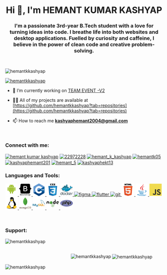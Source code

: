 <h1 align="center">Hi 👋, I'm HEMANT KUMAR KASHYAP</h1>
<h3 align="center">I'm a passionate 3rd-year B.Tech student with a love for turning ideas into code. I breathe life into both websites and desktop applications. Fuelled by curiosity and caffeine, I believe in the power of clean code and creative problem-solving.</h3>
<br>
<p align="left"> <img src="https://komarev.com/ghpvc/?username=hemantkkashyap&label=Profile%20views&color=0e75b6&style=flat" alt="hemantkkashyap" /> </p>

<p align="left"> <a href="https://github.com/ryo-ma/github-profile-trophy"><img src="https://github-profile-trophy.vercel.app/?username=hemantkkashyap" alt="hemantkkashyap" /></a> </p>

- 🔭 I’m currently working on [TEAM EVENT -V2](https://github.com/hemantkkashyap/Team-Event-version2-.git)

- 👨‍💻 All of my projects are available at [https://github.com/hemantkkashyap?tab=repositories](https://github.com/hemantkkashyap?tab=repositories)

- 📫 How to reach me **kashyaphemant2004@gmail.com**
<br>
<h3 align="left">Connect with me:</h3>
<p align="left">
<a href="https://linkedin.com/in/hemant kumar kashyap" target="blank"><img align="center" src="https://raw.githubusercontent.com/rahuldkjain/github-profile-readme-generator/master/src/images/icons/Social/linked-in-alt.svg" alt="hemant kumar kashyap" height="30" width="40" /></a>
<a href="https://stackoverflow.com/users/22972228" target="blank"><img align="center" src="https://raw.githubusercontent.com/rahuldkjain/github-profile-readme-generator/master/src/images/icons/Social/stack-overflow.svg" alt="22972228" height="30" width="40" /></a>
<a href="https://instagram.com/hemant_k_kashyap" target="blank"><img align="center" src="https://raw.githubusercontent.com/rahuldkjain/github-profile-readme-generator/master/src/images/icons/Social/instagram.svg" alt="hemant_k_kashyap" height="30" width="40" /></a>
<a href="https://www.codechef.com/users/hemantk05" target="blank"><img align="center" src="https://cdn.jsdelivr.net/npm/simple-icons@3.1.0/icons/codechef.svg" alt="hemantk05" height="30" width="40" /></a>
<a href="https://www.hackerrank.com/kashyaphemant201" target="blank"><img align="center" src="https://raw.githubusercontent.com/rahuldkjain/github-profile-readme-generator/master/src/images/icons/Social/hackerrank.svg" alt="kashyaphemant201" height="30" width="40" /></a>
<a href="https://www.leetcode.com/hemant_5" target="blank"><img align="center" src="https://raw.githubusercontent.com/rahuldkjain/github-profile-readme-generator/master/src/images/icons/Social/leet-code.svg" alt="hemant_5" height="30" width="40" /></a>
<a href="https://auth.geeksforgeeks.org/user/kashyaphekt13" target="blank"><img align="center" src="https://raw.githubusercontent.com/rahuldkjain/github-profile-readme-generator/master/src/images/icons/Social/geeks-for-geeks.svg" alt="kashyaphekt13" height="30" width="40" /></a>
</p>

<h3 align="left">Languages and Tools:</h3>
<p align="left"> <a href="https://developer.android.com" target="_blank" rel="noreferrer"> <img src="https://raw.githubusercontent.com/devicons/devicon/master/icons/android/android-original-wordmark.svg" alt="android" width="40" height="40"/> </a> <a href="https://getbootstrap.com" target="_blank" rel="noreferrer"> <img src="https://raw.githubusercontent.com/devicons/devicon/master/icons/bootstrap/bootstrap-plain-wordmark.svg" alt="bootstrap" width="40" height="40"/> </a> <a href="https://www.w3schools.com/cpp/" target="_blank" rel="noreferrer"> <img src="https://raw.githubusercontent.com/devicons/devicon/master/icons/cplusplus/cplusplus-original.svg" alt="cplusplus" width="40" height="40"/> </a> <a href="https://www.w3schools.com/css/" target="_blank" rel="noreferrer"> <img src="https://raw.githubusercontent.com/devicons/devicon/master/icons/css3/css3-original-wordmark.svg" alt="css3" width="40" height="40"/> </a> <a href="https://www.docker.com/" target="_blank" rel="noreferrer"> <img src="https://raw.githubusercontent.com/devicons/devicon/master/icons/docker/docker-original-wordmark.svg" alt="docker" width="40" height="40"/> </a> <a href="https://www.figma.com/" target="_blank" rel="noreferrer"> <img src="https://www.vectorlogo.zone/logos/figma/figma-icon.svg" alt="figma" width="40" height="40"/> </a> <a href="https://flutter.dev" target="_blank" rel="noreferrer"> <img src="https://www.vectorlogo.zone/logos/flutterio/flutterio-icon.svg" alt="flutter" width="40" height="40"/> </a> <a href="https://git-scm.com/" target="_blank" rel="noreferrer"> <img src="https://www.vectorlogo.zone/logos/git-scm/git-scm-icon.svg" alt="git" width="40" height="40"/> </a> <a href="https://www.w3.org/html/" target="_blank" rel="noreferrer"> <img src="https://raw.githubusercontent.com/devicons/devicon/master/icons/html5/html5-original-wordmark.svg" alt="html5" width="40" height="40"/> </a> <a href="https://www.java.com" target="_blank" rel="noreferrer"> <img src="https://raw.githubusercontent.com/devicons/devicon/master/icons/java/java-original.svg" alt="java" width="40" height="40"/> </a> <a href="https://developer.mozilla.org/en-US/docs/Web/JavaScript" target="_blank" rel="noreferrer"> <img src="https://raw.githubusercontent.com/devicons/devicon/master/icons/javascript/javascript-original.svg" alt="javascript" width="40" height="40"/> </a> <a href="https://www.linux.org/" target="_blank" rel="noreferrer"> <img src="https://raw.githubusercontent.com/devicons/devicon/master/icons/linux/linux-original.svg" alt="linux" width="40" height="40"/> </a> <a href="https://www.mongodb.com/" target="_blank" rel="noreferrer"> <img src="https://raw.githubusercontent.com/devicons/devicon/master/icons/mongodb/mongodb-original-wordmark.svg" alt="mongodb" width="40" height="40"/> </a> <a href="https://www.mysql.com/" target="_blank" rel="noreferrer"> <img src="https://raw.githubusercontent.com/devicons/devicon/master/icons/mysql/mysql-original-wordmark.svg" alt="mysql" width="40" height="40"/> </a> <a href="https://nodejs.org" target="_blank" rel="noreferrer"> <img src="https://raw.githubusercontent.com/devicons/devicon/master/icons/nodejs/nodejs-original-wordmark.svg" alt="nodejs" width="40" height="40"/> </a> <a href="https://www.php.net" target="_blank" rel="noreferrer"> <img src="https://raw.githubusercontent.com/devicons/devicon/master/icons/php/php-original.svg" alt="php" width="40" height="40"/> </a> </p>
<br>
<h3 align="left">Support:</h3>
<p><a href="https://www.buymeacoffee.com/hemantkkashyap"> <img align="left" src="https://cdn.buymeacoffee.com/buttons/v2/default-yellow.png" height="50" width="210" alt="hemantkkashyap" /></a></p><br><br>

<p><img align="left" src="https://github-readme-stats.vercel.app/api/top-langs?username=hemantkkashyap&show_icons=true&locale=en&layout=compact" alt="hemantkkashyap" /></p>

<p>&nbsp;<img align="center" src="https://github-readme-stats.vercel.app/api?username=hemantkkashyap&show_icons=true&locale=en" alt="hemantkkashyap" /></p>

<p><img align="center" src="https://github-readme-streak-stats.herokuapp.com/?user=hemantkkashyap&" alt="hemantkkashyap" /></p>
